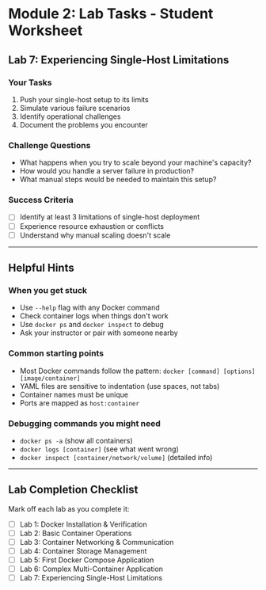 # Module 2: Lab Tasks - Student Worksheet

## Lab 7: Experiencing Single-Host Limitations

### Your Tasks

1. Push your single-host setup to its limits
2. Simulate various failure scenarios
3. Identify operational challenges
4. Document the problems you encounter

### Challenge Questions

- What happens when you try to scale beyond your machine's capacity?
- How would you handle a server failure in production?
- What manual steps would be needed to maintain this setup?

### Success Criteria

- [ ] Identify at least 3 limitations of single-host deployment
- [ ] Experience resource exhaustion or conflicts
- [ ] Understand why manual scaling doesn't scale

---

## Helpful Hints

### When you get stuck

- Use `--help` flag with any Docker command
- Check container logs when things don't work
- Use `docker ps` and `docker inspect` to debug
- Ask your instructor or pair with someone nearby

### Common starting points

- Most Docker commands follow the pattern: `docker [command] [options] [image/container]`
- YAML files are sensitive to indentation (use spaces, not tabs)
- Container names must be unique
- Ports are mapped as `host:container`

### Debugging commands you might need

- `docker ps -a` (show all containers)
- `docker logs [container]` (see what went wrong)
- `docker inspect [container/network/volume]` (detailed info)

---

## Lab Completion Checklist

Mark off each lab as you complete it:

- [ ] Lab 1: Docker Installation & Verification
- [ ] Lab 2: Basic Container Operations
- [ ] Lab 3: Container Networking & Communication
- [ ] Lab 4: Container Storage Management
- [ ] Lab 5: First Docker Compose Application
- [ ] Lab 6: Complex Multi-Container Application
- [ ] Lab 7: Experiencing Single-Host Limitations
